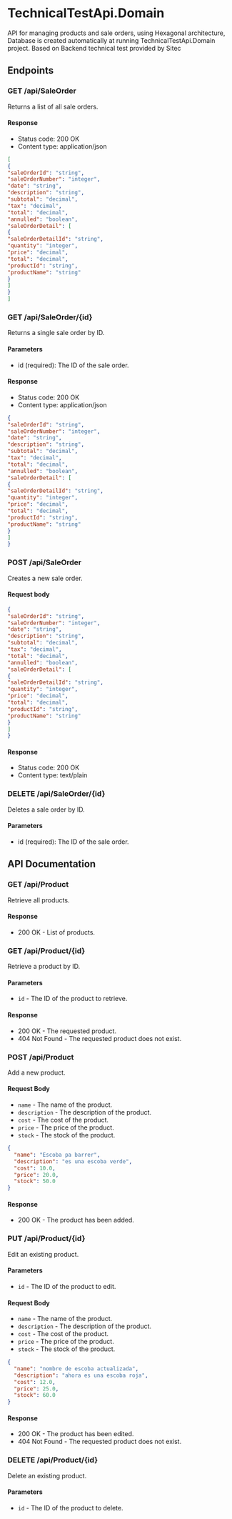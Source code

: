 # TechnicalTestApi.Domain

API for managing products and sale orders, using Hexagonal architecture, Database is created automatically at running TechnicalTestApi.Domain project.
Based on Backend technical test provided by Sitec

## Endpoints

### GET /api/SaleOrder

Returns a list of all sale orders.

#### Response

- Status code: 200 OK
- Content type: application/json
```json
[
{
"saleOrderId": "string",
"saleOrderNumber": "integer",
"date": "string",
"description": "string",
"subtotal": "decimal",
"tax": "decimal",
"total": "decimal",
"annulled": "boolean",
"saleOrderDetail": [
{
"saleOrderDetailId": "string",
"quantity": "integer",
"price": "decimal",
"total": "decimal",
"productId": "string",
"productName": "string"
}
]
}
]
```


### GET /api/SaleOrder/{id}

Returns a single sale order by ID.

#### Parameters

- id (required): The ID of the sale order.

#### Response

- Status code: 200 OK
- Content type: application/json

```json
{
"saleOrderId": "string",
"saleOrderNumber": "integer",
"date": "string",
"description": "string",
"subtotal": "decimal",
"tax": "decimal",
"total": "decimal",
"annulled": "boolean",
"saleOrderDetail": [
{
"saleOrderDetailId": "string",
"quantity": "integer",
"price": "decimal",
"total": "decimal",
"productId": "string",
"productName": "string"
}
]
}
```


### POST /api/SaleOrder

Creates a new sale order.

#### Request body
```json
{
"saleOrderId": "string",
"saleOrderNumber": "integer",
"date": "string",
"description": "string",
"subtotal": "decimal",
"tax": "decimal",
"total": "decimal",
"annulled": "boolean",
"saleOrderDetail": [
{
"saleOrderDetailId": "string",
"quantity": "integer",
"price": "decimal",
"total": "decimal",
"productId": "string",
"productName": "string"
}
]
}
```


#### Response

- Status code: 200 OK
- Content type: text/plain

### DELETE /api/SaleOrder/{id}

Deletes a sale order by ID.

#### Parameters

- id (required): The ID of the sale order.

## API Documentation

### GET /api/Product

Retrieve all products.

#### Response

- 200 OK - List of products.

### GET /api/Product/{id}

Retrieve a product by ID.

#### Parameters

- `id` - The ID of the product to retrieve.

#### Response

- 200 OK - The requested product.
- 404 Not Found - The requested product does not exist.

### POST /api/Product

Add a new product.

#### Request Body

- `name` - The name of the product.
- `description` - The description of the product.
- `cost` - The cost of the product.
- `price` - The price of the product.
- `stock` - The stock of the product.

```json
{
  "name": "Escoba pa barrer",
  "description": "es una escoba verde",
  "cost": 10.0,
  "price": 20.0,
  "stock": 50.0
}
```

#### Response

- 200 OK - The product has been added.

### PUT /api/Product/{id}

Edit an existing product.

#### Parameters

- `id` - The ID of the product to edit.

#### Request Body

- `name` - The name of the product.
- `description` - The description of the product.
- `cost` - The cost of the product.
- `price` - The price of the product.
- `stock` - The stock of the product.

```json
{
  "name": "nombre de escoba actualizada",
  "description": "ahora es una escoba roja",
  "cost": 12.0,
  "price": 25.0,
  "stock": 60.0
}
```

#### Response

- 200 OK - The product has been edited.
- 404 Not Found - The requested product does not exist.

### DELETE /api/Product/{id}

Delete an existing product.

#### Parameters

- `id` - The ID of the product to delete.

